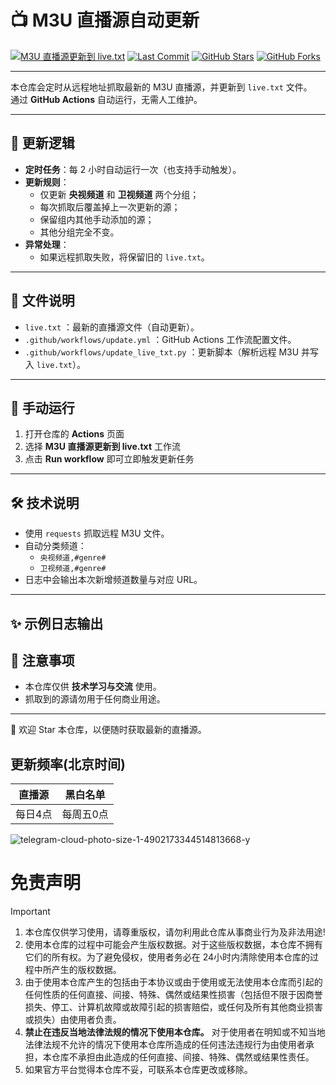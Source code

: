 # 📺 M3U 直播源自动更新

[![M3U 直播源更新到 live.txt](https://github.com/qingtingjjjjjjj/IPTV-api/actions/workflows/update.yml/badge.svg)](https://github.com/qingtingjjjjjjj/IPTV-api/actions/workflows/update.yml)
[![Last Commit](https://img.shields.io/github/last-commit/qingtingjjjjjjj/IPTV-api)](https://github.com/qingtingjjjjjjj/IPTV-api/commits/main)
[![GitHub Stars](https://img.shields.io/github/stars/qingtingjjjjjjj/IPTV-api?style=social)](https://github.com/qingtingjjjjjjj/IPTV-api/stargazers)
[![GitHub Forks](https://img.shields.io/github/forks/qingtingjjjjjjj/IPTV-api?style=social)](https://github.com/qingtingjjjjjjj/IPTV-api/network/members)

---

本仓库会定时从远程地址抓取最新的 M3U 直播源，并更新到 `live.txt` 文件。  
通过 **GitHub Actions** 自动运行，无需人工维护。

---

## 🔄 更新逻辑

- **定时任务**：每 2 小时自动运行一次（也支持手动触发）。  
- **更新规则**：
  - 仅更新 **央视频道** 和 **卫视频道** 两个分组；
  - 每次抓取后覆盖掉上一次更新的源；
  - 保留组内其他手动添加的源；
  - 其他分组完全不变。  
- **异常处理**：
  - 如果远程抓取失败，将保留旧的 `live.txt`。

---

## 📂 文件说明

- `live.txt` ：最新的直播源文件（自动更新）。  
- `.github/workflows/update.yml` ：GitHub Actions 工作流配置文件。  
- `.github/workflows/update_live_txt.py` ：更新脚本（解析远程 M3U 并写入 `live.txt`）。  

---

## 🚀 手动运行

1. 打开仓库的 **Actions** 页面  
2. 选择 **M3U 直播源更新到 live.txt** 工作流  
3. 点击 **Run workflow** 即可立即触发更新任务  

---

## 🛠 技术说明

- 使用 `requests` 抓取远程 M3U 文件。  
- 自动分类频道：  
  - `央视频道,#genre#`  
  - `卫视频道,#genre#`  
- 日志中会输出本次新增频道数量与对应 URL。  

---

## ✨ 示例日志输出

## 📌 注意事项

- 本仓库仅供 **技术学习与交流** 使用。  
- 抓取到的源请勿用于任何商业用途。  

---

👏 欢迎 Star 本仓库，以便随时获取最新的直播源。

## 更新频率(北京时间)
|直播源|黑白名单|
| ---- | ---- |
|每日4点|每周五0点|


![telegram-cloud-photo-size-1-4902173344514813668-y](https://github.com/user-attachments/assets/3b641fd5-cb40-4d0d-abc7-7ffe4f494d88)

# 免责声明

> [!important]
>
> 1. 本仓库仅供学习使用，请尊重版权，请勿利用此仓库从事商业行为及非法用途!
> 2. 使用本仓库的过程中可能会产生版权数据。对于这些版权数据，本仓库不拥有它们的所有权。为了避免侵权，使用者务必在 24小时内清除使用本仓库的过程中所产生的版权数据。
> 3. 由于使用本仓库产生的包括由于本协议或由于使用或无法使用本仓库而引起的任何性质的任何直接、间接、特殊、偶然或结果性损害（包括但不限于因商誉损失、停工、计算机故障或故障引起的损害赔偿，或任何及所有其他商业损害或损失）由使用者负责。
> 4. **禁止在违反当地法律法规的情况下使用本仓库。** 对于使用者在明知或不知当地法律法规不允许的情况下使用本仓库所造成的任何违法违规行为由使用者承担，本仓库不承担由此造成的任何直接、间接、特殊、偶然或结果性责任。
> 5. 如果官方平台觉得本仓库不妥，可联系本仓库更改或移除。
